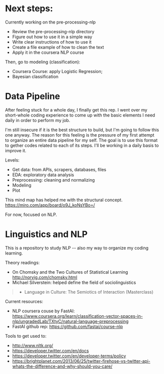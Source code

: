 # Next steps:

Currently working on the pre-processing-nlp

* Review the pre-processing-nlp directory
* Figure out how to use it in a simple way
* Write clear instructions of how to use it
* Create a file example of how to clean the text
* Apply it in the coursera NLP course

Then, go to modeling (classification):
* Coursera Course: apply Logistic Regression;
* Bayesian classification


# Data Pipeline

After feeling stuck for a whole day, I finally get this rep. 
I went over my short-whole coding experience to come up with the basic elements I need daily in order to perform my job.

I'm still insecure if it is the best structure to build, but I'm going to follow this one anyway. The reason for this feeling is the pressure of my first attempt to organize an entire data pipeline for my self. The goal is to use this format to gether codes related to each of its steps. 
I'll be working in a daily basis to improve it.

Levels:
- Get data: from APIs, scrapers, databases, files
- EDA: exploratory data analysis
- Preprocessing: cleaning and normalizing
- Modeling
- Plot

This mind map has helped me with the structural concept.
https://miro.com/app/board/o9J_koNsYBo=/

For now, focused on NLP.

# Linguistics and NLP
This is a repository to study NLP -- also my way to organize my coding learning.


Theory readings:
* On Chomsky and the Two Cultures of Statistical Learning
http://norvig.com/chomsky.html
* Michael Silverstein: helped define the field of sociolinguistics
> * Language in Culture: The Semiotics of Interaction (Masterclass)


Current resources:
* NLP coursera couse by FastAI: https://www.coursera.org/learn/classification-vector-spaces-in-nlp/ungradedLab/TXtyC/natural-language-preprocessing
* FastAI github rep: https://github.com/fastai/course-nlp



Tools to get used to:
* http://www.nltk.org/
* https://developer.twitter.com/en/docs
* https://developer.twitter.com/en/developer-terms/policy
* https://brightplanet.com/2013/06/25/twitter-firehose-vs-twitter-api-whats-the-difference-and-why-should-you-care/






